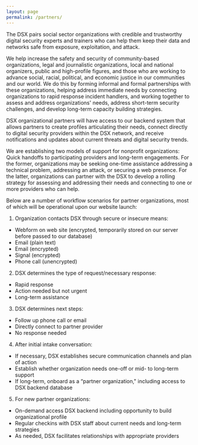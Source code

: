 ```yaml
---
layout: page
permalink: /partners/
---
```


The DSX pairs social sector organizations with credible and trustworthy digital security experts and trainers who can help them keep their data and networks safe from exposure, exploitation, and attack.

We help increase the safety and security of community-based organizations, legal and journalistic organizations, local and national organizers, public and high-profile figures, and those who are working to advance social, racial, political, and economic justice in our communities and our world. We do this by forming informal and formal partnerships with these organizations, helping address immediate needs by connecting organizations to rapid response incident handlers, and working together to assess and address organizations' needs, address short-term security challenges, and develop long-term capacity building strategies.

DSX organizational partners will have access to our backend system that allows partners to create profiles articulating their needs, connect directly to digital security providers within the DSX network, and receive notifications and updates about current threats and digital security trends.

We are establishing two models of support for nonprofit organizations: Quick handoffs to participating providers and long-term engagements. For the former, organizations may be seeking one-time assistance addressing a technical problem, addressing an attack, or securing a web presence. For the latter, organizations can partner with the DSX to develop a rolling strategy for assessing and addressing their needs and connecting to one or more providers who can help.

Below are a number of workflow scenarios for partner organizations, most of which will be operational upon our website launch:

1. Organization contacts DSX through secure or insecure means:

- Webform on web site (encrypted, temporarily stored on our server before passed to our database)
- Email (plain text)
- Email (encrypted)
- Signal (encrypted)
- Phone call (unencrypted)

2. DSX determines the type of request/necessary response:

- Rapid response
- Action needed but not urgent
- Long-term assistance

3. DSX determines next steps:

- Follow up phone call or email
- Directly connect to partner provider
- No response needed

4. After initial intake conversation:

- If necessary, DSX establishes secure communication channels and plan of action
- Establish whether organization needs one-off or mid- to long-term support
- If long-term, onboard as a “partner organization," including access to DSX backend database

5. For new partner organizations:

- On-demand access DSX backend including opportunity to build organizational profile
- Regular checkins with DSX staff about current needs and long-term strategies
- As needed, DSX facilitates relationships with appropriate providers
